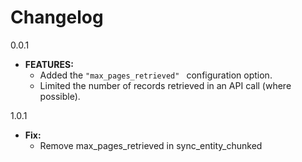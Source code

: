 # Changelog
0.0.1
- **FEATURES:**
  - Added the `"max_pages_retrieved" ` configuration option.
  - Limited the number of records retrieved in an API call (where possible).

1.0.1
- **Fix:**
  - Remove max_pages_retrieved in sync_entity_chunked
